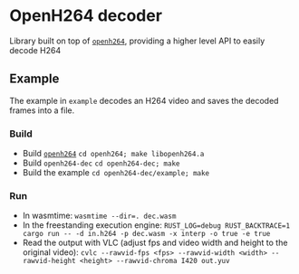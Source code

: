 # OpenH264 decoder

Library built on top of [`openh264`](https://github.com/cisco/openh264), providing a higher level API to easily decode H264

## Example
The example in `example` decodes an H264 video and saves the decoded frames into a file.
### Build
* Build [`openh264`](https://github.com/veracruz-project/openh264)
  ```cd openh264; make libopenh264.a```
* Build `openh264-dec`
  ```cd openh264-dec; make```
* Build the example
  ```cd openh264-dec/example; make```
### Run
* In wasmtime:
  ```wasmtime --dir=. dec.wasm```
* In the freestanding execution engine:
  ```RUST_LOG=debug RUST_BACKTRACE=1 cargo run -- -d in.h264 -p dec.wasm -x interp -o true -e true```
* Read the output with VLC (adjust fps and video width and height to the original video):
  ```cvlc --rawvid-fps <fps> --rawvid-width <width> --rawvid-height <height> --rawvid-chroma I420 out.yuv```
